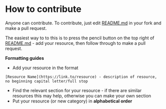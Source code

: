# How to contribute
Anyone can contribute. To contribute, just edit [README.md](README.md) in your fork and make a pull request.

The easiest way to to this is to press the pencil button on the top right of [README.md](README.md) - add your resource, then follow through to make a pull request.

**Formatting guides**
- Add your resource in the format
```
[Resource Name](https://link.to/resource) - description of resource, no beginning capital letter/full stop
```
- Find the relevant section for your resource - if there are similar resources this may help, otherwise you can make your own section
- Put your resource (or new category) in **alphabetical order**
